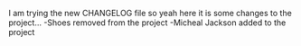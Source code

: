 I am trying the new CHANGELOG file so yeah here it is some changes to the project... 
-Shoes removed from the project 
-Micheal Jackson added to the project 
